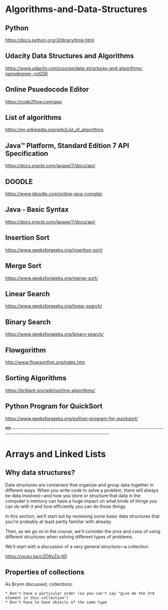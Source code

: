 # Algorithms-and-Data-Structures

## Python
https://docs.python.org/3/library/time.html

## Udacity Data Structures and Algorithms
https://www.udacity.com/course/data-structures-and-algorithms-nanodegree--nd256

## Online Psuedocode Editor
https://code2flow.com/app

## List of algorithms

https://en.wikipedia.org/wiki/List_of_algorithms

## Java™ Platform, Standard Edition 7 API Specification

https://docs.oracle.com/javase/7/docs/api/

## DOODLE

https://www.jdoodle.com/online-java-compiler

## Java - Basic Syntax

https://docs.oracle.com/javase/7/docs/api/

## Insertion Sort

https://www.geeksforgeeks.org/insertion-sort/

## Merge Sort

https://www.geeksforgeeks.org/merge-sort/

## Linear Search

https://www.geeksforgeeks.org/linear-search/

## Binary Search

https://www.geeksforgeeks.org/binary-search/

## Flowgorithm
http://www.flowgorithm.org/index.htm

## Sorting Algorithms
https://brilliant.org/wiki/sorting-algorithms/

## Python Program for QuickSort
https://www.geeksforgeeks.org/python-program-for-quicksort/

##------------------------------------------------------------------------------------------------------------------------------
# Arrays and Linked Lists

## Why data structures?

Data structures are containers that organize and group data together in different ways. When you write code to solve a problem, there will always be data involved—and how you store or structure that data in the computer's memory can have a huge impact on what kinds of things you can do with it and how efficiently you can do those things.

In this section, we'll start out by reviewing some basic data structures that you're probably at least partly familiar with already.

Then, as we go on in the course, we'll consider the pros and cons of using different structures when solving different types of problems.

We'll start with a discussion of a very general structure—a collection.

https://youtu.be/cZORvZq-tI0

## Properties of collections

As Brynn discussed, collections:

    * Don't have a particular order (so you can't say "give me the 3rd element in this collection")
    * Don't have to have objects of the same type









